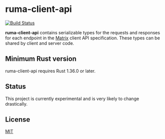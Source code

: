 # ruma-client-api

[![Build Status](https://travis-ci.org/ruma/ruma-client-api.svg?branch=master)](https://travis-ci.org/ruma/ruma-client-api)

**ruma-client-api** contains serializable types for the requests and responses for each endpoint in the [Matrix](https://matrix.org/) client API specification.
These types can be shared by client and server code.

## Minimum Rust version

ruma-client-api requires Rust 1.36.0 or later.

## Status

This project is currently experimental and is very likely to change drastically.

## License

[MIT](http://opensource.org/licenses/MIT)
